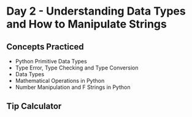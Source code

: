 # Day 2 - Understanding Data Types and How to Manipulate Strings
## Concepts Practiced
- Python Primitive Data Types
- Type Error, Type Checking and Type Conversion
- Data Types
- Mathematical Operations in Python
- Number Manipulation and F Strings in Python
## Tip Calculator